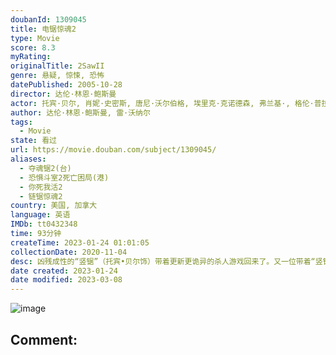 ```yaml
---
doubanId: 1309045
title: 电锯惊魂2
type: Movie
score: 8.3
myRating: 
originalTitle: 2SawII
genre: 悬疑, 惊悚, 恐怖
datePublished: 2005-10-28
director: 达伦·林恩·鲍斯曼
actor: 托宾·贝尔, 肖妮·史密斯, 唐尼·沃尔伯格, 埃里克·克诺德森, 弗兰基·, 格伦·普拉默, 埃曼妞·沃吉亚, 贝弗利·米切尔, 蒂姆·伯德, 迪娜·迈耶, 雷瑞克·本特, 诺安·坚金斯, 托尼·纳波, 莱内特·多尔蒂, 康拉德·科茨, 文森特·罗瑟, 约翰·法龙, 周豪, 詹姆士格兰恩德斯, 罗宾沃德
author: 达伦·林恩·鲍斯曼, 雷·沃纳尔
tags:
  - Movie
state: 看过
url: https://movie.douban.com/subject/1309045/
aliases:
  - 夺魂锯2(台)
  - 恐惧斗室2死亡困局(港)
  - 你死我活2
  - 链锯惊魂2
country: 美国, 加拿大
language: 英语
IMDb: tt0432348
time: 93分钟
createTime: 2023-01-24 01:01:05
collectionDate: 2020-11-04
desc: 凶残成性的“竖锯”（托宾•贝尔饰）带着更新更诡异的杀人游戏回来了。又一位带着“竖锯”标签式的死亡特征的受害人被警方发现，这令探员艾里克•马休斯(当尼•沃伯格饰)重新回到之前的惊悚噩梦之中。但出人...
date created: 2023-01-24
date modified: 2023-03-08
---
```


![image](p1421210839.jpg)

Comment:
---
